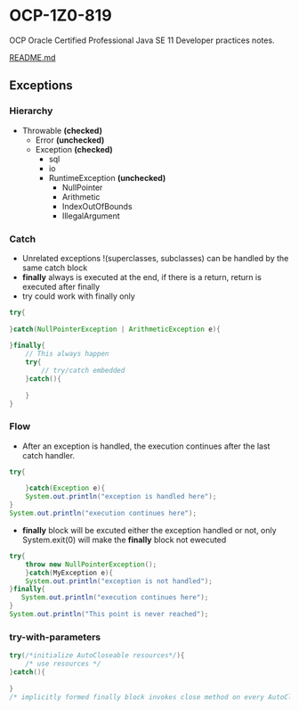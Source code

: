 # OCP-1Z0-819
OCP Oracle Certified Professional Java SE 11 Developer practices notes.

[README.md](../../README.md#exceptions)

## Exceptions
### Hierarchy
- Throwable **(checked)**
  - Error **(unchecked)**
  - Exception  **(checked)**
    - sql
    - io 
    - RuntimeException **(unchecked)**
      - NullPointer
      - Arithmetic
      - IndexOutOfBounds
      - IllegalArgument

### Catch
- Unrelated exceptions !(superclasses, subclasses) can be handled by the same catch block
- **finally** always is executed at the end, if there is a return, return is executed after finally
- try could work with finally only 
````java
try{
    
}catch(NullPointerException | ArithmeticException e){
    
}finally{
    // This always happen
    try{
        // try/catch embedded    
    }catch(){
        
    }    
}
````

### Flow
- After an exception is handled, the execution continues after the last catch handler.
````java
try{
    
    }catch(Exception e){
    System.out.println("exception is handled here");
}
System.out.println("execution continues here");
````
- **finally** block will be excuted either the exception handled or not, only System.exit(0) will make the **finally** block not ewecuted
````java
try{
    throw new NullPointerException();
    }catch(MyException e){
    System.out.println("exception is not handled");
}finally{
   System.out.println("execution continues here");
}
System.out.println("This point is never reached");
````
### try-with-parameters

````java
try(/*initialize AutoCloseable resources*/){
    /* use resources */ 
}catch(){
    
}
/* implicitly formed finally block invokes close method on every AutoCloseable resource */
````

